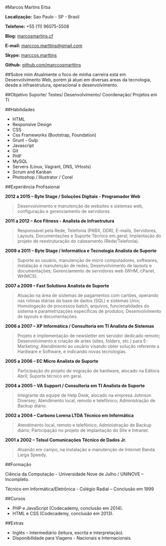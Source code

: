 #Marcos Martins Erba

**Localização:** Sao Paulo - SP - Brasil

**Telefone:** +55 (11) 96075-5508

**Blog:** [marcosmartins.cf](http://marcosmartins.cf)

**E-mail:** [marccos.marttins@gmail.com](mailto:marccos.marttins@gmail.com)

**Skype:** [marccos.marttins](marccos.marttins)

**Github:** [github.com/marccosmarttins](https://github.com/marccosmarttins)

##Sobre mim
Atualmente o foco de minha carreira está em Desenvolvimento Web, porém já atuei em diversas areas da tecnologia, desde a infraestrutura, operacional e desenvolvimento.

##Objetivo
Suporte/ Testes/ Desenvolvimento/ Coordenação/ Projetos em TI

##Habilidades

* HTML
* Responsive Design
* CSS
* Css Frameworks (Bootstrap, Foundation)
* Grunt - Gulp
* Javascript
* Git
* PHP
* MySQL
* Servers (Linux, Vagrant, DNS, VHosts)
* Scrum and Kanban
* Photoshop / Illustrator / Corel

##Experiência Profissional

**2012 a 2015 – Byte Stage / Soluções Digitais - Programador Web**

> Desenvolvimento e manutenção de websites e sistemas web, configuração e gerenciamento de servidores.

**2011 a 2012 – Ace Fitness - Analista de Infraetrutura**

> Responsável pela Rede, Telefonia (PABX, DDR), E-mails, Servidores, Layouts, Documentações e Suporte Técnico em geral; Implantação do projeto de reestruturação do cabeamento (Rede/Telefonia).

**2009 a 2011 – Byte Stage / Informática e Tecnologia Analista de Suporte**

> Suporte ao usuário, manutenção de micro computadores, softwares, instalação e manutenção de redes; Desenvolvimento de layouts e documentações; Gerenciamento de servidores web (WHM, cPanel, WHMCS).

**2007 a 2009 – Fast Solutions Analista de Suporte**

> Atuação na área de sistemas de pagamentos com cartões, operando nas rotinas diárias da base de dados (SQL) e sistemas Unix; Homologação de processos batch, arquivos, funcionalidades do sistema e parametrizações específicas de produtos; Desenvolvimento de layouts e documentações.

**2006 a 2007 – XP Informática / Consultoria em TI Analista de Sistemas**

> Projeto e implementação de newsletter em servidor dedicado remoto; Desenvolvimento e criação de artes (sites, folders, etc.) para E-Marketing; Atendimento ao usuário visando obter solução referente a Hardware e Software, e indicando novas tecnologias.

**2005 a 2006 – EC Micro Analista de Suporte**

> Participação do projeto de migração de hardware, alocado na Editora Abril; Suporte técnico em geral.

**2004 a 2005 – VA Support / Consultoria em TI Analista de Suporte**

> Integrante da equipe de Help Desk, alocado na empresa Johnson Diversey; Atendimento local, remoto e telefônico; Administração de Backup diário.

**2002 a 2004 – Carbono Lorena LTDA Técnico em Informática**

> Atendimento local, remoto e telefônico; Administração de Backup diário; Participação no projeto de implantação do Site e Intranet.

**2001 a 2002 – Telsul Comunicações Técnico de Dados Jr.**

> Atuando em campo, na instalação e manutenção de Internet Banda Larga Speedy.

##Formação

Ciência da Computação - Universidade Nove de Julho / UNINOVE – Incompleto.

Técnico em Informática/Eletrônica - Colégio Radial – Conclusão em 1999


##Cursos

* PHP e JavaScript (Codecademy, conclusão em 2014).
* HTML e CSS (Codecademy, conclusão em 2013).


##Extras

* Inglês – Intermediário (leitura, escrita e interpretação).
* Disponibilidade para Viagens - Nacionais e Internacionais.






